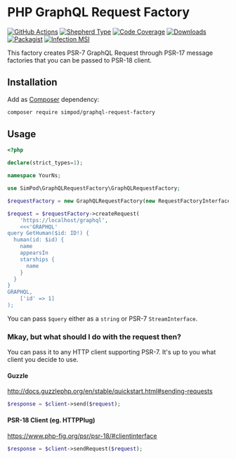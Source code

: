 # PHP GraphQL Request Factory

[![GitHub Actions][GA Image]][GA Link]
[![Shepherd Type][Shepherd Image]][Shepherd Link]
[![Code Coverage][Coverage Image]][CodeCov Link]
[![Downloads][Downloads Image]][Packagist Link]
[![Packagist][Packagist Image]][Packagist Link]
[![Infection MSI][Infection Image]][Infection Link]

This factory creates PSR-7 GraphQL Request through PSR-17 message factories
that you can be passed to PSR-18 client. 

## Installation

Add as [Composer](https://getcomposer.org/) dependency:

```sh
composer require simpod/graphql-request-factory
```

## Usage

```php
<?php

declare(strict_types=1);

namespace YourNs;

use SimPod\GraphQLRequestFactory\GraphQLRequestFactory;

$requestFactory = new GraphQLRequestFactory(new RequestFactoryInterfaceImpl(), new StreamFactoryInterfaceImpl());

$request = $requestFactory->createRequest(
    'https://localhost/graphql',
    <<<'GRAPHQL'
query GetHuman($id: ID!) {
  human(id: $id) {
    name
    appearsIn
    starships {
      name
    }
  }
}
GRAPHQL,
    ['id' => 1]
);
```

You can pass `$query` either as a `string` or PSR-7 `StreamInterface`.

### Mkay, but what should I do with the request then?

You can pass it to any HTTP client supporting PSR-7. It's up to you what client you decide to use.

#### Guzzle

http://docs.guzzlephp.org/en/stable/quickstart.html#sending-requests

```php
$response = $client->send($request);
```

#### PSR-18 Client (eg. HTTPPlug)

https://www.php-fig.org/psr/psr-18/#clientinterface

```php
$response = $client->sendRequest($request);
```

[GA Image]: https://github.com/simPod/PHP-GraphQL-Request-Factory/workflows/Continuous%20Integration/badge.svg
[GA Link]: https://github.com/simPod/PHP-GraphQL-Request-Factory/actions?query=workflow%3A%22Continuous+Integration%22+branch%3Amaster
[Shepherd Image]: https://shepherd.dev/github/simPod/PHP-GraphQL-Request-Factory/coverage.svg
[Shepherd Link]: https://shepherd.dev/github/simPod/PHP-GraphQL-Request-Factory
[Coverage Image]: https://codecov.io/gh/simPod/PHP-GraphQL-Request-Factory/branch/master/graph/badge.svg
[CodeCov Link]: https://codecov.io/gh/simPod/PHP-GraphQL-Request-Factory/branch/master
[Downloads Image]: https://poser.pugx.org/simpod/graphql-request-factory/d/total.svg
[Packagist Image]: https://poser.pugx.org/simpod/graphql-request-factory/v/stable.svg
[Packagist Link]: https://packagist.org/packages/simpod/graphql-request-factory
[Infection Image]: https://badge.stryker-mutator.io/github.com/simPod/PHP-GraphQL-Request-Factory/master
[Infection Link]: https://infection.github.io
